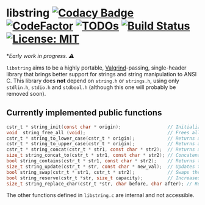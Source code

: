 # libstring [![Codacy Badge](https://app.codacy.com/project/badge/Grade/265e20e3a7b6416d85609612e600d16f)](https://www.codacy.com/gh/carmesim/libstring?utm_source=github.com&amp;utm_medium=referral&amp;utm_content=carmesim/libstring&amp;utm_campaign=Badge_Grade) [![CodeFactor](https://www.codefactor.io/repository/github/carmesim/libstring/badge)](https://www.codefactor.io/repository/github/carmesim/libstring) [![TODOs](https://img.shields.io/endpoint?url=https://api.tickgit.com/badge?repo=github.com/carmesim/libstring)](https://www.tickgit.com/browse?repo=github.com/carmesim/libstring) [![Build Status](https://travis-ci.org/carmesim/libstring.svg?branch=master)](https://travis-ci.org/carmesim/libstring) [![License: MIT](https://img.shields.io/badge/License-MIT-yellow.svg)](https://opensource.org/licenses/MIT)

  **Early work in progress. ⚠️*

`libstring` aims to be a highly portable, [Valgrind](https://www.valgrind.org/)-passing, single-header library that brings better support for strings and string manipulation to ANSI C. This library does **not** depend on `string.h` or `strings.h`, using only `stdlin.h`, `stdio.h` and `stdbool.h` (although this one will probably be removed soon).

## Currently implemented public functions

```C
cstr_t * string_init(const char * origin);                 // Initializes a new cstr_t *.
void  string_free_all (void);                              // Frees all heap allocations made by libstring.
cstr_t * string_to_lower_case(cstr_t * origin);            // Returns a new cstr_t * with the contents of origin lower-cased
cstr_t * string_to_upper_case(cstr_t * origin);            // Returns a new cstr_t * with the contents of origin upper-cased
cstr_t * string_concat(cstr_t * str1, const char * str2);  // Returns a new cstr_t * with the concatenation of str1 and str2
size_t string_concat_to(cstr_t * str1, const char * str2); // Concatenates str1 and str2 to str1.
bool string_contains(cstr_t * str1, const char * str2);    // Returns true if str2 is a substring of str1.
size_t string_update(cstr_t * str, const char * new_val);  // Updates the value of str. Increases its memory reservation if needed.
bool string_swap(cstr_t * str1, cstr_t * str2);            // Swaps the contents of str1 and str2.
bool string_reserve(cstr_t *str, size_t capacity);         // Increases str's memory reservation
size_t string_replace_char(cstr_t *str, char before, char after); // Replaces all instances of a char with another.
```

The other functions defined in `libstring.c` are internal and not accessible.

